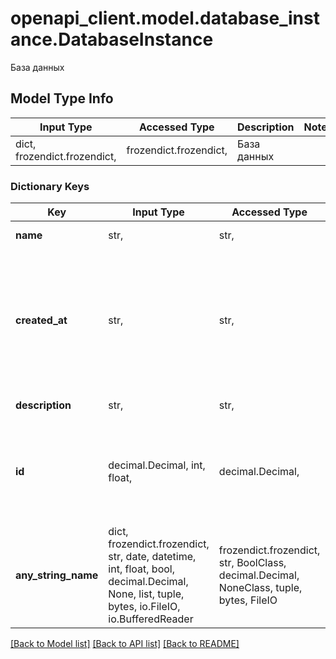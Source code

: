 # openapi_client.model.database_instance.DatabaseInstance

База данных

## Model Type Info
Input Type | Accessed Type | Description | Notes
------------ | ------------- | ------------- | -------------
dict, frozendict.frozendict,  | frozendict.frozendict,  | База данных | 

### Dictionary Keys
Key | Input Type | Accessed Type | Description | Notes
------------ | ------------- | ------------- | ------------- | -------------
**name** | str,  | str,  | Название базы данных. | 
**created_at** | str,  | str,  | Значение времени, указанное в комбинированном формате даты и времени ISO8601, которое представляет, когда была создана база данных. | 
**description** | str,  | str,  | Описание базы данных | 
**id** | decimal.Decimal, int, float,  | decimal.Decimal,  | Уникальный идентификатор для каждого экземпляра базы данных. Автоматически генерируется при создании. | 
**any_string_name** | dict, frozendict.frozendict, str, date, datetime, int, float, bool, decimal.Decimal, None, list, tuple, bytes, io.FileIO, io.BufferedReader | frozendict.frozendict, str, BoolClass, decimal.Decimal, NoneClass, tuple, bytes, FileIO | any string name can be used but the value must be the correct type | [optional]

[[Back to Model list]](../../README.md#documentation-for-models) [[Back to API list]](../../README.md#documentation-for-api-endpoints) [[Back to README]](../../README.md)

